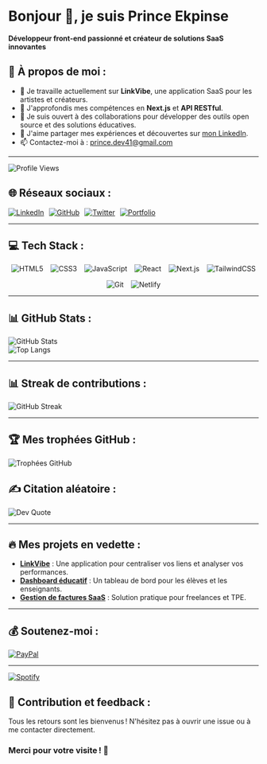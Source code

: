 # Bonjour 👋, je suis Prince Ekpinse  
**Développeur front-end passionné et créateur de solutions SaaS innovantes**

## 💫 À propos de moi :
- 🔭 Je travaille actuellement sur **LinkVibe**, une application SaaS pour les artistes et créateurs.  
- 🌱 J'approfondis mes compétences en **Next.js** et **API RESTful**.  
- 👯 Je suis ouvert à des collaborations pour développer des outils open source et des solutions éducatives.  
- 📝 J'aime partager mes expériences et découvertes sur [mon LinkedIn](https://www.linkedin.com/in/prince-ekpinse/).  
- 📫 Contactez-moi à : prince.dev41@gmail.com  

---
![Profile Views](https://komarev.com/ghpvc/?username=prince-dev41&color=blue)

## 🌐 Réseaux sociaux :
<div style="display: flex; flex-wrap: wrap; gap: 10px;">
  <a href="https://www.linkedin.com/in/prince-ekpinse/" target="_blank">
    <img src="https://img.shields.io/badge/LinkedIn-%230077B5.svg?style=for-the-badge&logo=linkedin&logoColor=white" alt="LinkedIn">
  </a>
  <a href="https://github.com/prince-dev41" target="_blank">
    <img src="https://img.shields.io/badge/GitHub-%23181717.svg?style=for-the-badge&logo=github&logoColor=white" alt="GitHub">
  </a>
  <a href="https://twitter.com/ton-compte" target="_blank">
    <img src="https://img.shields.io/badge/Twitter-%231DA1F2.svg?style=for-the-badge&logo=twitter&logoColor=white" alt="Twitter">
  </a>
  <a href="https://tonportfolio.com" target="_blank">
    <img src="https://img.shields.io/badge/Portfolio-%23E34F26.svg?style=for-the-badge&logo=firefox&logoColor=white" alt="Portfolio">
  </a>
</div>

---

## 💻 Tech Stack :
<div style="display: flex; flex-wrap: wrap; gap: 15px; justify-content: center;">
  <img src="https://img.shields.io/badge/HTML5-%23E34F26.svg?style=for-the-badge&logo=html5&logoColor=white" alt="HTML5">
  <img src="https://img.shields.io/badge/CSS3-%231572B6.svg?style=for-the-badge&logo=css3&logoColor=white" alt="CSS3">
  <img src="https://img.shields.io/badge/JavaScript-%23F7DF1E.svg?style=for-the-badge&logo=javascript&logoColor=black" alt="JavaScript">
  <img src="https://img.shields.io/badge/React-%2320232a.svg?style=for-the-badge&logo=react&logoColor=%2361DAFB" alt="React">
  <img src="https://img.shields.io/badge/Next.js-%23000000.svg?style=for-the-badge&logo=next.js&logoColor=white" alt="Next.js">
  <img src="https://img.shields.io/badge/TailwindCSS-%2338B2AC.svg?style=for-the-badge&logo=tailwind-css&logoColor=white" alt="TailwindCSS">
  <img src="https://img.shields.io/badge/Git-%23F05033.svg?style=for-the-badge&logo=git&logoColor=white" alt="Git">
  <img src="https://img.shields.io/badge/Netlify-%2300C7B7.svg?style=for-the-badge&logo=netlify&logoColor=white" alt="Netlify">
</div>

---

## 📊 GitHub Stats :
![GitHub Stats](https://github-readme-stats.vercel.app/api?username=prince-dev41&show_icons=true&theme=radical)  
![Top Langs](https://github-readme-stats.vercel.app/api/top-langs/?username=prince-dev41&layout=compact&theme=radical)

---


## 📊 Streak de contributions :
![GitHub Streak](https://github-readme-streak-stats.herokuapp.com/?user=prince-dev41&theme=radical)

---

## 🏆 Mes trophées GitHub :
 <img src="https://github-profile-trophy.vercel.app/?username=prince-dev41&theme=github&no-bg=true" alt="Trophées GitHub" />



## ✍️ Citation aléatoire :
![Dev Quote](https://quotes-github-readme.vercel.app/api?type=horizontal)

---

## 🔥 Mes projets en vedette :
- [**LinkVibe**](https://github.com/prince-dev41/linkvibe) : Une application pour centraliser vos liens et analyser vos performances.  
- [**Dashboard éducatif**](https://github.com/prince-dev41/educ-dashboard) : Un tableau de bord pour les élèves et les enseignants.  
- [**Gestion de factures SaaS**](https://github.com/prince-dev41/invoice-manager) : Solution pratique pour freelances et TPE.  

---

## 💰 Soutenez-moi :
[![PayPal](https://img.shields.io/badge/PayPal-Donate-blue)](https://www.paypal.me/princeekpinse)

---
[![Spotify](https://novatorem.bgstatic.vercel.app/api/spotify)](https://open.spotify.com/artist/6hyCmqlpgEhkMKKr65sFgI)

## 🚀 Contribution et feedback :
Tous les retours sont les bienvenus ! N'hésitez pas à ouvrir une issue ou à me contacter directement.

### Merci pour votre visite ! 🌟
